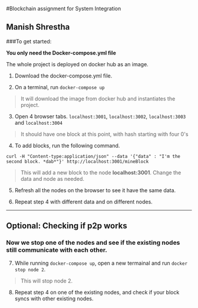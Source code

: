 #Blockchain assignment for System Integration

## Manish Shrestha

###To get started:

**You only need the Docker-compose.yml file**

The whole project is deployed on docker hub as an image.

1. Download the docker-compose.yml file.

2. On a terminal, run `docker-compose up`

> It will download the image from docker hub and instantiates the project.

3. Open 4 browser tabs. `localhost:3001`, `localhost:3002`, `localhost:3003` and `localhost:3004`

> It should have one block at this point, with hash starting with four 0's

4. To add blocks, run the following command.

`curl -H "Content-type:application/json" --data '{"data" : "I'm the second block. *dab*"}' http://localhost:3001/mineBlock`

> This will add a new block to the node **localhost:3001**. Change the data and node as needed.

5. Refresh all the nodes on the browser to see it have the same data.

6. Repeat step 4 with different data and on different nodes.
-----------------------
## Optional: Checking if p2p works

### Now we stop one of the nodes and see if the existing nodes still communicate with each other.

7. While running `docker-compose up`, open a new termainal and run `docker stop node 2`.

> This will stop node 2.

8. Repeat step 4 on one of the existing nodes, and check if your block syncs with other existing nodes.
